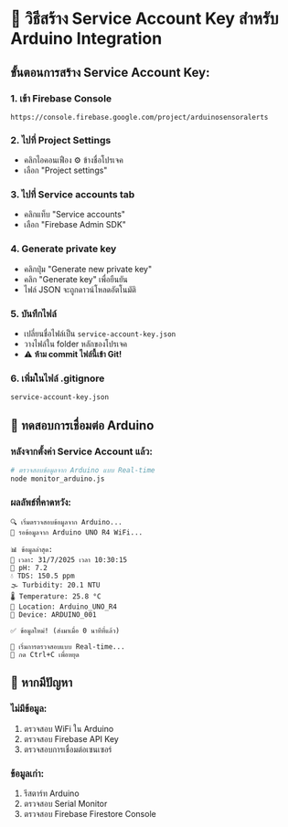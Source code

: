 # 🔑 วิธีสร้าง Service Account Key สำหรับ Arduino Integration

## ขั้นตอนการสร้าง Service Account Key:

### 1. เข้า Firebase Console
```
https://console.firebase.google.com/project/arduinosensoralerts
```

### 2. ไปที่ Project Settings
- คลิกไอคอนเฟือง ⚙️ ข้างชื่อโปรเจค
- เลือก "Project settings"

### 3. ไปที่ Service accounts tab
- คลิกแท็บ "Service accounts"
- เลือก "Firebase Admin SDK"

### 4. Generate private key
- คลิกปุ่ม "Generate new private key"
- คลิก "Generate key" เพื่อยืนยัน
- ไฟล์ JSON จะถูกดาวน์โหลดอัตโนมัติ

### 5. บันทึกไฟล์
- เปลี่ยนชื่อไฟล์เป็น `service-account-key.json`
- วางไฟล์ใน folder หลักของโปรเจค
- ⚠️ **ห้าม commit ไฟล์นี้เข้า Git!**

### 6. เพิ่มในไฟล์ .gitignore
```
service-account-key.json
```

## 🧪 ทดสอบการเชื่อมต่อ Arduino

### หลังจากตั้งค่า Service Account แล้ว:
```bash
# ตรวจสอบข้อมูลจาก Arduino แบบ Real-time
node monitor_arduino.js
```

### ผลลัพธ์ที่คาดหวัง:
```
🔍 เริ่มตรวจสอบข้อมูลจาก Arduino...
📡 รอข้อมูลจาก Arduino UNO R4 WiFi...

📊 ข้อมูลล่าสุด:
📅 เวลา: 31/7/2025 เวลา 10:30:15
🧪 pH: 7.2
💧 TDS: 150.5 ppm
🌫️ Turbidity: 20.1 NTU
🌡️ Temperature: 25.8 °C
📍 Location: Arduino_UNO_R4
🔧 Device: ARDUINO_001

✅ ข้อมูลใหม่! (ส่งมาเมื่อ 0 นาทีที่แล้ว)

🔄 เริ่มการตรวจสอบแบบ Real-time...
🛑 กด Ctrl+C เพื่อหยุด
```

## 🚨 หากมีปัญหา

### ไม่มีข้อมูล:
1. ตรวจสอบ WiFi ใน Arduino
2. ตรวจสอบ Firebase API Key
3. ตรวจสอบการเชื่อมต่อเซนเซอร์

### ข้อมูลเก่า:
1. รีสตาร์ท Arduino
2. ตรวจสอบ Serial Monitor
3. ตรวจสอบ Firebase Firestore Console
